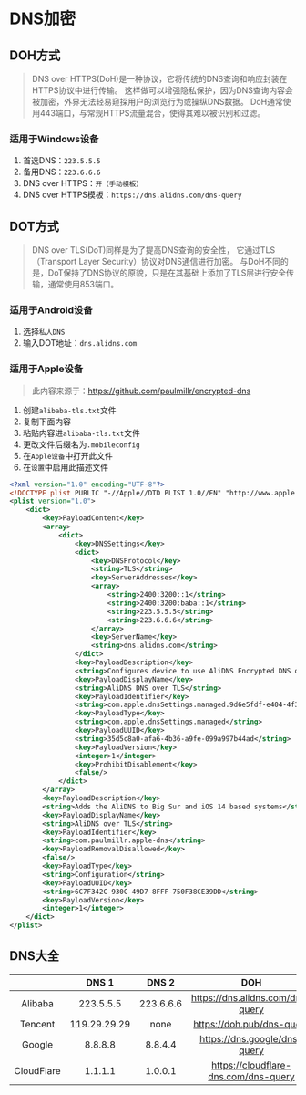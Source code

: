 # DNS加密

## DOH方式

> DNS over HTTPS(DoH)是一种协议，它将传统的DNS查询和响应封装在HTTPS协议中进行传输。
> 这样做可以增强隐私保护，因为DNS查询内容会被加密，外界无法轻易窥探用户的浏览行为或操纵DNS数据。
> DoH通常使用443端口，与常规HTTPS流量混合，使得其难以被识别和过滤。

### 适用于Windows设备

1. 首选DNS：```223.5.5.5```
2. 备用DNS：```223.6.6.6```
3. DNS over HTTPS：```开（手动模板）```
4. DNS over HTTPS模板：```https://dns.alidns.com/dns-query```

## DOT方式

> DNS over TLS(DoT)同样是为了提高DNS查询的安全性，
> 它通过TLS（Transport Layer Security）协议对DNS通信进行加密。
> 与DoH不同的是，DoT保持了DNS协议的原貌，只是在其基础上添加了TLS层进行安全传输，通常使用853端口。

### 适用于Android设备

1. 选择```私人DNS```
2. 输入DOT地址：```dns.alidns.com```

### 适用于Apple设备

> 此内容来源于：<https://github.com/paulmillr/encrypted-dns>

1. 创建```alibaba-tls.txt```文件
2. 复制下面内容
3. 粘贴内容进```alibaba-tls.txt```文件
4. 更改文件后缀名为```.mobileconfig```
5. 在```Apple设备```中打开此文件
6. 在```设置```中启用此描述文件

```xml
<?xml version="1.0" encoding="UTF-8"?>
<!DOCTYPE plist PUBLIC "-//Apple//DTD PLIST 1.0//EN" "http://www.apple.com/DTDs/PropertyList-1.0.dtd">
<plist version="1.0">
    <dict>
        <key>PayloadContent</key>
        <array>
            <dict>
                <key>DNSSettings</key>
                <dict>
                    <key>DNSProtocol</key>
                    <string>TLS</string>
                    <key>ServerAddresses</key>
                    <array>
                        <string>2400:3200::1</string>
                        <string>2400:3200:baba::1</string>
                        <string>223.5.5.5</string>
                        <string>223.6.6.6</string>
                    </array>
                    <key>ServerName</key>
                    <string>dns.alidns.com</string>
                </dict>
                <key>PayloadDescription</key>
                <string>Configures device to use AliDNS Encrypted DNS over TLS</string>
                <key>PayloadDisplayName</key>
                <string>AliDNS DNS over TLS</string>
                <key>PayloadIdentifier</key>
                <string>com.apple.dnsSettings.managed.9d6e5fdf-e404-4f34-ae94-27ed2f636ac4</string>
                <key>PayloadType</key>
                <string>com.apple.dnsSettings.managed</string>
                <key>PayloadUUID</key>
                <string>35d5c8a0-afa6-4b36-a9fe-099a997b44ad</string>
                <key>PayloadVersion</key>
                <integer>1</integer>
                <key>ProhibitDisablement</key>
                <false/>
            </dict>
        </array>
        <key>PayloadDescription</key>
        <string>Adds the AliDNS to Big Sur and iOS 14 based systems</string>
        <key>PayloadDisplayName</key>
        <string>AliDNS over TLS</string>
        <key>PayloadIdentifier</key>
        <string>com.paulmillr.apple-dns</string>
        <key>PayloadRemovalDisallowed</key>
        <false/>
        <key>PayloadType</key>
        <string>Configuration</string>
        <key>PayloadUUID</key>
        <string>6C7F342C-930C-49D7-8FFF-750F38CE39DD</string>
        <key>PayloadVersion</key>
        <integer>1</integer>
    </dict>
</plist>
```

## DNS大全

|            |    DNS 1     |   DNS 2   |                 DOH                  |        DOT         |
|:----------:|:------------:|:---------:|:------------------------------------:|:------------------:|
|  Alibaba   |  223.5.5.5   | 223.6.6.6 |   https://dns.alidns.com/dns-query   |   dns.alidns.com   |
|  Tencent   | 119.29.29.29 |   none    |      https://doh.pub/dns-query       |      dot.pub       |
|   Google   |   8.8.8.8    |  8.8.4.4  |     https://dns.google/dns-query     |     dns.google     |
| CloudFlare |   1.1.1.1    |  1.0.0.1  | https://cloudflare-dns.com/dns-query | cloudflare-dns.com |